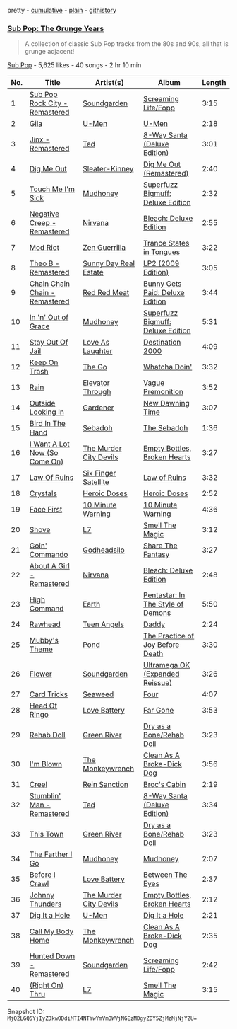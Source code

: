 pretty - [cumulative](/playlists/cumulative/1s2jwVSrmxKxxvvDoMWl32.md) - [plain](/playlists/plain/1s2jwVSrmxKxxvvDoMWl32) - [githistory](https://github.githistory.xyz/mackorone/spotify-playlist-archive/blob/main/playlists/plain/1s2jwVSrmxKxxvvDoMWl32)

### [Sub Pop: The Grunge Years](https://open.spotify.com/playlist/1s2jwVSrmxKxxvvDoMWl32)

> A collection of classic Sub Pop tracks from the 80s and 90s, all that is grunge adjacent!

[Sub Pop](https://open.spotify.com/user/subpoprecords) - 5,625 likes - 40 songs - 2 hr 10 min

| No. | Title | Artist(s) | Album | Length |
|---|---|---|---|---|
| 1 | [Sub Pop Rock City \- Remastered](https://open.spotify.com/track/353tG6zuOSRk9McBBvrJ9t) | [Soundgarden](https://open.spotify.com/artist/5xUf6j4upBrXZPg6AI4MRK) | [Screaming Life/Fopp](https://open.spotify.com/album/2yN7nOorUYUHWZdbZLeOB1) | 3:15 |
| 2 | [Gila](https://open.spotify.com/track/24ibaB92ASwrsx5xof1oPs) | [U\-Men](https://open.spotify.com/artist/22WypD8tTI2wltNMQJZhj6) | [U\-Men](https://open.spotify.com/album/6mmQItCmqEkfy7XgOqJS6F) | 2:18 |
| 3 | [Jinx \- Remastered](https://open.spotify.com/track/7dm39Z8XYDPuxOTwRNYxIf) | [Tad](https://open.spotify.com/artist/2mncWLPUUFpNvBLkHzTsDO) | [8\-Way Santa \(Deluxe Edition\)](https://open.spotify.com/album/6EdDnYIrJJQgGhAtXefD33) | 3:01 |
| 4 | [Dig Me Out](https://open.spotify.com/track/1TvXbNhFRbrp1SIenQ2NHM) | [Sleater\-Kinney](https://open.spotify.com/artist/4wLIbcoqmqI4WZHDiBxeCB) | [Dig Me Out \(Remastered\)](https://open.spotify.com/album/0nbA26khGDRROFRo7D90w0) | 2:40 |
| 5 | [Touch Me I'm Sick](https://open.spotify.com/track/5iDmsAvKVxhk6GDw3OGrj6) | [Mudhoney](https://open.spotify.com/artist/7LuYiSXiWs86rwWJjEEgB9) | [Superfuzz Bigmuff: Deluxe Edition](https://open.spotify.com/album/0F2pA4ae1ka2kg0p0QuyZD) | 2:32 |
| 6 | [Negative Creep \- Remastered](https://open.spotify.com/track/4zIsMAQASzCg6XK7WExT54) | [Nirvana](https://open.spotify.com/artist/6olE6TJLqED3rqDCT0FyPh) | [Bleach: Deluxe Edition](https://open.spotify.com/album/4vEqluvGq8AC9Xx2Fx4cZ3) | 2:55 |
| 7 | [Mod Riot](https://open.spotify.com/track/6gp8zfO6Lk7p964Kcwfzmf) | [Zen Guerrilla](https://open.spotify.com/artist/1DXSOh1Ej7spg9XCFUt3nU) | [Trance States in Tongues](https://open.spotify.com/album/0VEK4ca3p9SEtd6aencmy3) | 3:22 |
| 8 | [Theo B \- Remastered](https://open.spotify.com/track/454I82v6CEX2qnWo0333rS) | [Sunny Day Real Estate](https://open.spotify.com/artist/2lZkXWxkZsZzBocxMjN1or) | [LP2 \(2009 Edition\)](https://open.spotify.com/album/0P52LfBl3FRrh19ynSgbvi) | 3:05 |
| 9 | [Chain Chain Chain \- Remastered](https://open.spotify.com/track/5sL1F4Z7JHjosFEyy0mVx4) | [Red Red Meat](https://open.spotify.com/artist/4ti1ys01b6fMkkSMqcCA1H) | [Bunny Gets Paid: Deluxe Edition](https://open.spotify.com/album/3Kh5JSTn0A5qWbUYA8fPA7) | 3:44 |
| 10 | [In 'n' Out of Grace](https://open.spotify.com/track/19pJP24i5fLjA0g0SByxtV) | [Mudhoney](https://open.spotify.com/artist/7LuYiSXiWs86rwWJjEEgB9) | [Superfuzz Bigmuff: Deluxe Edition](https://open.spotify.com/album/0F2pA4ae1ka2kg0p0QuyZD) | 5:31 |
| 11 | [Stay Out Of Jail](https://open.spotify.com/track/7dWN9NAARtpBElLoBge7Ql) | [Love As Laughter](https://open.spotify.com/artist/6BEYUtnU8Bvtp7afs5Phpm) | [Destination 2000](https://open.spotify.com/album/0xTfyjhVxaPuUjESqXjMxW) | 4:09 |
| 12 | [Keep On Trash](https://open.spotify.com/track/4ndkiZgBO9CPlzOPKaV4IL) | [The Go](https://open.spotify.com/artist/2m0xdXsYglZKSzqVkZtFi8) | [Whatcha Doin'](https://open.spotify.com/album/6SAkZCPTD0cM0GDTSEfS5m) | 3:32 |
| 13 | [Rain](https://open.spotify.com/track/3azPkhGvPr4PtFJK3FCHEQ) | [Elevator Through](https://open.spotify.com/artist/1WwgTYI78AxwLCoV5GpcQU) | [Vague Premonition](https://open.spotify.com/album/2QWvRL3l5EWWkTXpa3QkZH) | 3:52 |
| 14 | [Outside Looking In](https://open.spotify.com/track/2R28Zo7lgJqvUoLor5JW7r) | [Gardener](https://open.spotify.com/artist/4MtVwBAldwtHlTWKR9HQVD) | [New Dawning Time](https://open.spotify.com/album/6i6o4Zx1edgw26l0kacSAj) | 3:07 |
| 15 | [Bird In The Hand](https://open.spotify.com/track/0UD3xlfXuqiwlzJnwxg7cb) | [Sebadoh](https://open.spotify.com/artist/2wrhBKGC3DTNNNDRJPaxW6) | [The Sebadoh](https://open.spotify.com/album/13kBcWm6saVw8okQWvGCWX) | 1:36 |
| 16 | [I Want A Lot Now \(So Come On\)](https://open.spotify.com/track/0wOHIP3yW8QLrQw4IcURPj) | [The Murder City Devils](https://open.spotify.com/artist/0rIOnBirvFkIILkTCGc7N0) | [Empty Bottles, Broken Hearts](https://open.spotify.com/album/5WYbCq5eWMvMt5dvHuGqv6) | 3:27 |
| 17 | [Law Of Ruins](https://open.spotify.com/track/1vLSpx8eLO6PIp5MlrJeiH) | [Six Finger Satellite](https://open.spotify.com/artist/2YtMRsnq57aXEt7mmgKIbS) | [Law of Ruins](https://open.spotify.com/album/3O7PE12fILKW39CI9mYXbE) | 3:32 |
| 18 | [Crystals](https://open.spotify.com/track/74zRuKd5VcgfR5HMD2nRSh) | [Heroic Doses](https://open.spotify.com/artist/55cwzGJ7U8LrsMptP70w2I) | [Heroic Doses](https://open.spotify.com/album/2TSalaHYskXQ69TttosLxS) | 2:52 |
| 19 | [Face First](https://open.spotify.com/track/7tY1GUdtUGnwDj6znHRGWB) | [10 Minute Warning](https://open.spotify.com/artist/3eOWn0gtDZSHnybaXsIKJg) | [10 Minute Warning](https://open.spotify.com/album/0ogljjEXRlymfgFhNNwfz4) | 4:36 |
| 20 | [Shove](https://open.spotify.com/track/0AeIgH9Cmx08QL47ZBPAN4) | [L7](https://open.spotify.com/artist/2zMQOJ4Cyl4BYbw6WqaO3h) | [Smell The Magic](https://open.spotify.com/album/1pXoAahgLu9ewP3HVt3md5) | 3:12 |
| 21 | [Goin' Commando](https://open.spotify.com/track/5U6d57indQnFPOULqD55Ss) | [Godheadsilo](https://open.spotify.com/artist/19U1TljX5HGtzVlI1JljwV) | [Share The Fantasy](https://open.spotify.com/album/3VIL90Q8BN4bUNO20cfEZ8) | 3:27 |
| 22 | [About A Girl \- Remastered](https://open.spotify.com/track/4T0OWC2ISMWVDAIdhIPXK4) | [Nirvana](https://open.spotify.com/artist/6olE6TJLqED3rqDCT0FyPh) | [Bleach: Deluxe Edition](https://open.spotify.com/album/4vEqluvGq8AC9Xx2Fx4cZ3) | 2:48 |
| 23 | [High Command](https://open.spotify.com/track/70jjEHFCtbHPZihBqRgLSu) | [Earth](https://open.spotify.com/artist/4mTFQE6aiehScgvreB9llC) | [Pentastar: In The Style of Demons](https://open.spotify.com/album/7M2HxkfzBMftGLjmbd3sBE) | 5:50 |
| 24 | [Rawhead](https://open.spotify.com/track/3CfLom1pwg7Z0AmlfErbC4) | [Teen Angels](https://open.spotify.com/artist/4BfscLIqG4hjMzZtZaVDE9) | [Daddy](https://open.spotify.com/album/2iMSKzeVxmLYO1xj5KtFcU) | 2:24 |
| 25 | [Mubby's Theme](https://open.spotify.com/track/5qjmc5KMBJ6IekQ7pmT4j8) | [Pond](https://open.spotify.com/artist/2C3d4ZcjA6BLPvl2uGZ7X6) | [The Practice of Joy Before Death](https://open.spotify.com/album/30ZCDWu8xHZ68AdFEmS4il) | 3:30 |
| 26 | [Flower](https://open.spotify.com/track/44OxoDksTnkbNXW9OxiHgg) | [Soundgarden](https://open.spotify.com/artist/5xUf6j4upBrXZPg6AI4MRK) | [Ultramega OK \(Expanded Reissue\)](https://open.spotify.com/album/5ZenjDvGoaKRK8xGmBXnVx) | 3:26 |
| 27 | [Card Tricks](https://open.spotify.com/track/4Kg3WSpXJL6qCeOJhHQFPF) | [Seaweed](https://open.spotify.com/artist/4jzHHEC3qk1j4hnIWPUnsu) | [Four](https://open.spotify.com/album/2wbMARvZRMncZLZDD4xq6u) | 4:07 |
| 28 | [Head Of Ringo](https://open.spotify.com/track/7sLnoiT3VjjGxKlJZ7BBkv) | [Love Battery](https://open.spotify.com/artist/43wwctvUaVOoEHEijQ8NpF) | [Far Gone](https://open.spotify.com/album/4YFwgDzlkLtRXnJETlgsRL) | 3:53 |
| 29 | [Rehab Doll](https://open.spotify.com/track/2Am2sEVIQP3gJuDmy2NM0H) | [Green River](https://open.spotify.com/artist/1XIIxzmo6BNRR4QkImSdsX) | [Dry as a Bone/Rehab Doll](https://open.spotify.com/album/0mNTdG28OR6BmPCrDcwsvy) | 3:23 |
| 30 | [I'm Blown](https://open.spotify.com/track/6nAqpaf5BTaP9y9nTn5r3O) | [The Monkeywrench](https://open.spotify.com/artist/2l0m5zZDDup4TwDKwktCfk) | [Clean As A Broke\-Dick Dog](https://open.spotify.com/album/2Q3dHJ4uZi5L36XPrvsNmr) | 3:56 |
| 31 | [Creel](https://open.spotify.com/track/4RCHWdmKCrW47Qj71f00fK) | [Rein Sanction](https://open.spotify.com/artist/3wFHDXSHYQyd5KajSQoYFl) | [Broc's Cabin](https://open.spotify.com/album/3XFlu5xQWXYb4foMDWcP5K) | 2:19 |
| 32 | [Stumblin' Man \- Remastered](https://open.spotify.com/track/6WzbwKfEXIUzJUKVeehe24) | [Tad](https://open.spotify.com/artist/2mncWLPUUFpNvBLkHzTsDO) | [8\-Way Santa \(Deluxe Edition\)](https://open.spotify.com/album/6EdDnYIrJJQgGhAtXefD33) | 3:34 |
| 33 | [This Town](https://open.spotify.com/track/4Wj6GKn1vBHJ12ezWQubax) | [Green River](https://open.spotify.com/artist/1XIIxzmo6BNRR4QkImSdsX) | [Dry as a Bone/Rehab Doll](https://open.spotify.com/album/0mNTdG28OR6BmPCrDcwsvy) | 3:23 |
| 34 | [The Farther I Go](https://open.spotify.com/track/0ec5k1N6hjYpZNEkHgQoEk) | [Mudhoney](https://open.spotify.com/artist/7LuYiSXiWs86rwWJjEEgB9) | [Mudhoney](https://open.spotify.com/album/20cuS8dE7Jtigyv2aengLA) | 2:07 |
| 35 | [Before I Crawl](https://open.spotify.com/track/1Da12hmGPlFfTTJ0OtHHUN) | [Love Battery](https://open.spotify.com/artist/43wwctvUaVOoEHEijQ8NpF) | [Between The Eyes](https://open.spotify.com/album/7gB0ruzJsttD7HAUPck9J9) | 2:37 |
| 36 | [Johnny Thunders](https://open.spotify.com/track/1Ob4GOlhHX3kMkC1aejgJl) | [The Murder City Devils](https://open.spotify.com/artist/0rIOnBirvFkIILkTCGc7N0) | [Empty Bottles, Broken Hearts](https://open.spotify.com/album/5WYbCq5eWMvMt5dvHuGqv6) | 2:12 |
| 37 | [Dig It a Hole](https://open.spotify.com/track/4ehJfHtoua2ItI7IoKebR1) | [U\-Men](https://open.spotify.com/artist/22WypD8tTI2wltNMQJZhj6) | [Dig It a Hole](https://open.spotify.com/album/36aaJ47xuHgZeYFonQrVnn) | 2:21 |
| 38 | [Call My Body Home](https://open.spotify.com/track/14xY3NCYgguwLDGtlC9GxJ) | [The Monkeywrench](https://open.spotify.com/artist/2l0m5zZDDup4TwDKwktCfk) | [Clean As A Broke\-Dick Dog](https://open.spotify.com/album/2Q3dHJ4uZi5L36XPrvsNmr) | 2:35 |
| 39 | [Hunted Down \- Remastered](https://open.spotify.com/track/4nnDr2vyxvKudkOH4CQv3K) | [Soundgarden](https://open.spotify.com/artist/5xUf6j4upBrXZPg6AI4MRK) | [Screaming Life/Fopp](https://open.spotify.com/album/2yN7nOorUYUHWZdbZLeOB1) | 2:42 |
| 40 | [\(Right On\) Thru](https://open.spotify.com/track/7wSIf6tKCqWreKm9oKmuIJ) | [L7](https://open.spotify.com/artist/2zMQOJ4Cyl4BYbw6WqaO3h) | [Smell The Magic](https://open.spotify.com/album/1pXoAahgLu9ewP3HVt3md5) | 3:15 |

Snapshot ID: `MjQ2LGQ5YjIyZDkwODdiMTI4NTYwYmVmOWVjNGEzMDgyZDY5ZjMzMjNjY2U=`
